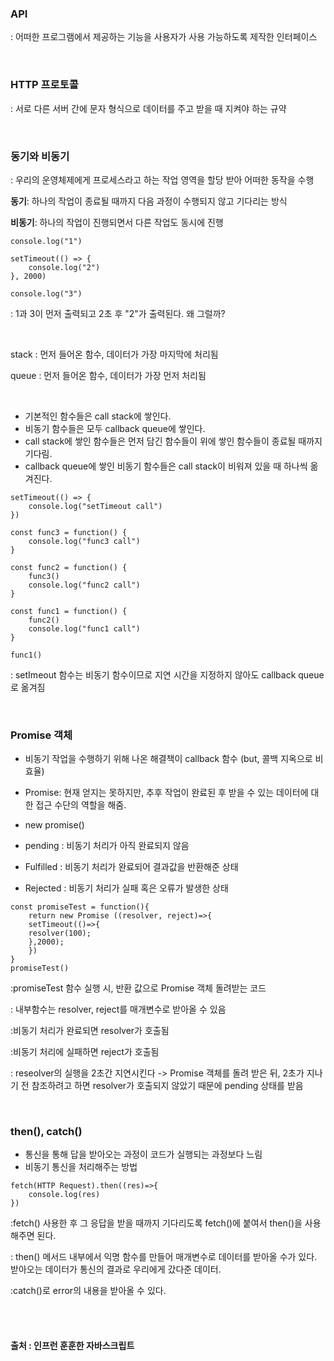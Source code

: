 ### API

: 어떠한 프로그램에서 제공하는 기능을 사용자가 사용 가능하도록 제작한 인터페이스

<br>

### HTTP 프로토콜

:  서로 다른 서버 간에 문자 형식으로 데이터를 주고 받을 때 지켜야 하는 규약

<br>

### 동기와 비동기

: 우리의 운영체제에게 프로세스라고 하는 작업 영역을 할당 받아 어떠한 동작을 수행

**동기**: 하나의 작업이 종료될 때까지 다음 과정이 수행되지 않고 기다리는 방식

**비동기**: 하나의 작업이 진행되면서 다른 작업도 동시에 진행

```
console.log("1")

setTimeout(() => {
    console.log("2")
}, 2000)

console.log("3")
```

: 1과 3이 먼저 출력되고 2초 후 "2"가 출력된다. 왜 그럴까? 

<br>

stack : 먼저 들어온 함수, 데이터가 가장 마지막에 처리됨

queue : 먼저 들어온 함수, 데이터가 가장 먼저 처리됨

<br>

- 기본적인 함수들은 call stack에 쌓인다.
- 비동기 함수들은 모두 callback queue에 쌓인다.
- call stack에 쌓인 함수들은 먼저 담긴 함수들이 위에 쌓인 함수들이 종료될 때까지 기다림.
- callback queue에 쌓인 비동기 함수들은 call stack이 비워져 있을 때 하나씩 옮겨진다.

```
setTimeout(() => {
	console.log("setTimeout call")
})

const func3 = function() {
	console.log("func3 call")
}

const func2 = function() {
	func3()
	console.log("func2 call")
}

const func1 = function() {
	func2()
	console.log("func1 call")
}

func1()
```

: setImeout 함수는 비동기 함수이므로 지연 시간을 지정하지 않아도 callback queue로 옮겨짐

<br>

### Promise 객체

- 비동기 작업을 수행하기 위해 나온 해결책이 callback 함수 (but, 콜백 지옥으로 비효율)

- Promise: 현재 얻지는 못하지만, 추후 작업이 완료된 후 받을 수 있는 데이터에 대한 접근 수단의 역할을 해줌.
- new promise()
- pending : 비동기 처리가 아직 완료되지 않음
- Fulfilled : 비동기 처리가 완료되어 결과값을 반환해준 상태
- Rejected : 비동기 처리가 실패 혹은 오류가 발생한 상태

```
const promiseTest = function(){
	return new Promise ((resolver, reject)=>{
	setTimeout(()=>{
	resolver(100);
	},2000);
	})
}
promiseTest()
```

:promiseTest 함수 실행 시, 반환 값으로 Promise 객체 돌려받는 코드

: 내부함수는 resolver, reject를 매개변수로 받아올 수 있음

:비동기 처리가 완료되면 resolver가 호출됨

:비동기 처리에 실패하면 reject가 호출됨

: reseolver의 실행을 2초간 지연시킨다 -> Promise 객체를 돌려 받은 뒤, 2초가 지나기 전 참조하려고 하면 resolver가 호출되지 않았기 때문에 pending 상태를 받음

<br>

### then(), catch()

- 통신을 통해 답을 받아오는 과정이 코드가 실행되는 과정보다 느림
- 비동기 통신을 처리해주는 방법

```
fetch(HTTP Request).then((res)=>{
	console.log(res)
})
```

:fetch() 사용한 후 그 응답을 받을 때까지 기다리도록 fetch()에 붙여서 then()을 사용해주면 된다.

: then() 메서드 내부에서 익명 함수를 만들어 매개변수로 데이터를 받아올 수가 있다. 받아오는 데이터가 통신의 결과로 우리에게 갔다준 데이터.

:catch()로 error의 내용을 받아올 수 있다.

<br>

<br>

#### 출처 : 인프런 훈훈한 자바스크립트

